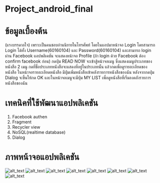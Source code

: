 # Project_android_final

# ข้อมูลเบื้องต้น

(แรงบรรดาลใจ) เพราะเป็นคนชอบอ่านนิยายในโทรศัพท์
โดยในแอปมาหน้าจอ Login โดยสามารถ Login ได้ทั้ง Username(60160104) และ Password(60160104) และสามารถ login ผ่าน Facebook แอปพลิเคชัน จะแสดงหน้าจอ Profile (ถ้า login ด้วย Facebook ต้อง confirm facebook ก่อน) กดปุ่ม READ NOW จะเข้าสู้หน้าจอเมนู ซึ่งแสดงเมนูประเภทของหนังสือ 2 เมนู กดที่ชื่อประเภทหนังสือจะแสดงที่อยู่ในประเภทนั้น แล้วกดเพื่อดูรายละเอียดของหนังสือ ในหน้าจอรายละเอียดหนังสือ มีปุ่มเพิ่มหนังสือเข้าคลังรายการหนังสือของฉัน หลังจากกดปุ่ม Dialog จะขึ้นให้กด OK และในหน้าจอเมนูจะมีปุ่ม MY LIST เพื่อดูหนังสือที่เริ่มลงคลังรายการหนังสือของฉัน

# เทคนิคที่ใช้พัฒนาแอปพลิเคชัน

1. Facebook authen
2. Fragment
3. Recycler view
4. NoSQL(realtime database)
5. Dialog

# ภาพหน้าจอแอปพลิเคชัน

![alt_text](https://i.postimg.cc/2SfhDPrZ/Login.png)
![alt_text](https://i.postimg.cc/mgQ31T8j/Confirm-login.png)
![alt_text](https://i.postimg.cc/1f98q137/Profile.png)
![alt_text](https://i.postimg.cc/bd0Grwp2/Menu.png)
![alt_text](https://i.postimg.cc/Cn4dQmm4/List.png)
![alt_text](https://i.postimg.cc/Fd3Yj9S8/Detail.png)
![alt_text](https://i.postimg.cc/v11gZ7ZQ/Dialog.png)
![alt_text](https://i.postimg.cc/p5vpCgYT/Database.png)
